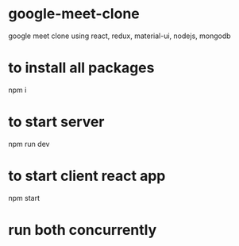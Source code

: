 # google-meet-clone
google meet clone using react, redux, material-ui, nodejs, mongodb

# to install all packages
  npm i
# to start server
  npm run dev
# to start client react app
  npm start
  
# run both concurrently
